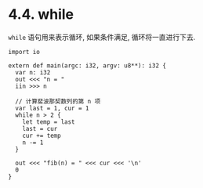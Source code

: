 # 4.4. while

`while` 语句用来表示循环, 如果条件满足, 循环将一直进行下去.

```yu
import io

extern def main(argc: i32, argv: u8**): i32 {
  var n: i32
  out <<< "n = "
  iin >>> n

  // 计算斐波那契数列的第 n 项
  var last = 1, cur = 1
  while n > 2 {
    let temp = last
    last = cur
    cur += temp
    n -= 1
  }

  out <<< "fib(n) = " <<< cur <<< '\n'
  0
}
```
